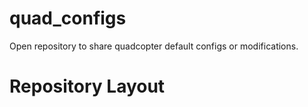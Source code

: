 # quad_configs
Open repository to share quadcopter default configs or modifications.

# Repository Layout
